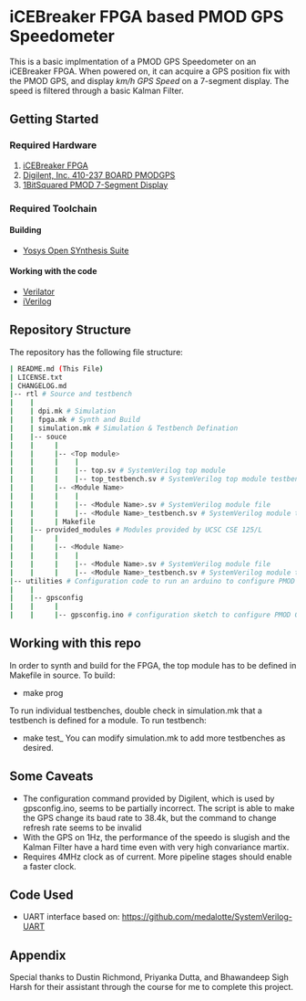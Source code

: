 # iCEBreaker FPGA based PMOD GPS Speedometer

This is a basic implmentation of a PMOD GPS Speedometer on an iCEBreaker FPGA. When powered on, it can acquire a GPS position fix with the PMOD GPS, and display *km/h GPS Speed* on a 7-segment display. The speed is filtered through a basic Kalman Filter. 

## Getting Started 

### Required Hardware

1. [iCEBreaker FPGA](https://1bitsquared.com/collections/fpga/products/icebreaker)
2. [Digilent, Inc. 410-237 BOARD PMODGPS](https://www.digikey.com/en/products/detail/digilent-inc/410-237/3902830)
3. [1BitSquared PMOD 7-Segment Display](https://1bitsquared.com/products/pmod-7-segment-display)

### Required Toolchain

#### Building
- [Yosys Open SYnthesis Suite](https://yosyshq.net/yosys/)

#### Working with the code
- [Verilator](https://verilator.org/guide/latest/)
- [iVerilog](https://github.com/steveicarus/iverilog)

## Repository Structure

The repository has the following file structure:

````bash
| README.md (This File)
| LICENSE.txt
| CHANGELOG.md
|-- rtl # Source and testbench
|    |
|    | dpi.mk # Simulation
|    | fpga.mk # Synth and Build
|    | simulation.mk # Simulation & Testbench Defination
|    |-- souce 
|    |     |
|    |     |-- <Top module>
|    |     |    |
|    |     |    |-- top.sv # SystemVerilog top module
|    |     |    |-- top_testbench.sv # SystemVerilog top module testbench
|    |     |-- <Module Name>
|    |     |    |
|    |     |    |-- <Module Name>.sv # SystemVerilog module file
|    |     |    |-- <Module Name>_testbench.sv # SystemVerilog module testbench file (Not all modules have a testbench)
|    |     | Makefile
|    |-- provided_modules # Modules provided by UCSC CSE 125/L
|    |     |
|    |     |-- <Module Name>
|    |     |    |
|    |     |    |-- <Module Name>.sv # SystemVerilog module file
|    |     |    |-- <Module Name>_testbench.sv # SystemVerilog module testbench file (Not all modules have a testbench)
|-- utilities # Configuration code to run an arduino to configure PMOD GPS
|    |
|    |-- gpsconfig
|    |     |
|    |     |-- gpsconfig.ino # configuration sketch to configure PMOD GPS to desired baud rate and refresh rate
````


## Working with this repo

In order to synth and build for the FPGA, the top module has to be defined in Makefile in source.
To build:
- make prog

To run individual testbenches, double check in simulation.mk that a testbench is defined for a module.
To run testbench:
- make test_<Module Name>
You can modify simulation.mk to add more testbenches as desired.

## Some Caveats

- The configuration command provided by Digilent, which is used by gpsconfig.ino, seems to be partially incorrect. The script is able to make the GPS change its baud rate to 38.4k, but the command to change refresh rate seems to be invalid
- With the GPS on 1Hz, the performance of the speedo is slugish and the Kalman Filter have a hard time even with very high convariance martix.
- Requires 4MHz clock as of current. More pipeline stages should enable a faster clock.

## Code Used
- UART interface based on: https://github.com/medalotte/SystemVerilog-UART 
## Appendix
Special thanks to Dustin Richmond, Priyanka Dutta, and Bhawandeep Sigh Harsh for their assistant through the course for me to complete this project.